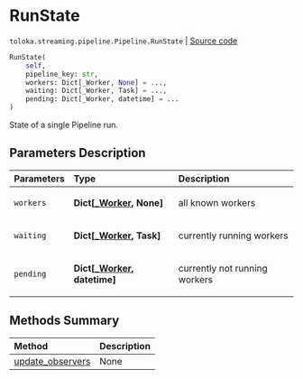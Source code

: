 # RunState
`toloka.streaming.pipeline.Pipeline.RunState` | [Source code](https://github.com/Toloka/toloka-kit/blob/v1.2.1/src/streaming/pipeline.py#L259)

```python
RunState(
    self,
    pipeline_key: str,
    workers: Dict[_Worker, None] = ...,
    waiting: Dict[_Worker, Task] = ...,
    pending: Dict[_Worker, datetime] = ...
)
```

State of a single Pipeline run.

## Parameters Description

| Parameters | Type | Description |
| :----------| :----| :-----------|
`workers`|**Dict\[[_Worker](toloka.streaming.pipeline._Worker.md), None\]**|<p>all known workers</p>
`waiting`|**Dict\[[_Worker](toloka.streaming.pipeline._Worker.md), Task\]**|<p>currently running workers</p>
`pending`|**Dict\[[_Worker](toloka.streaming.pipeline._Worker.md), datetime\]**|<p>currently not running workers</p>
## Methods Summary

| Method | Description |
| :------| :-----------|
[update_observers](toloka.streaming.pipeline.Pipeline.RunState.update_observers.md)| None
